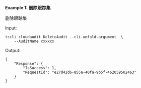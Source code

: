 **Example 1: 删除跟踪集**

删除跟踪集

Input: 

```
tccli cloudaudit DeleteAudit --cli-unfold-argument  \
    --AuditName xxxxxx
```

Output: 
```
{
    "Response": {
        "IsSuccess": 1,
        "RequestId": "e27d42d6-855a-40fa-9b5f-462059502463"
    }
}
```

